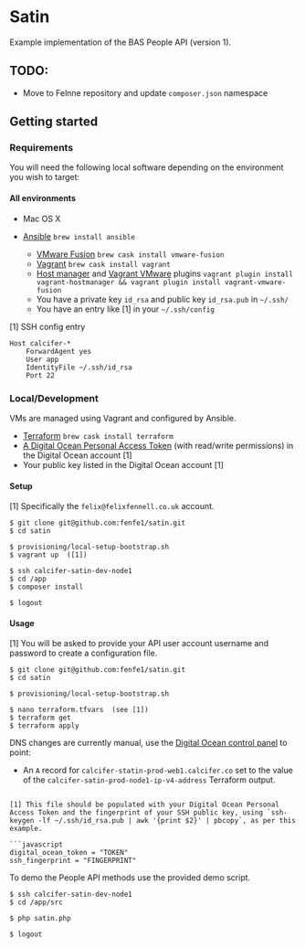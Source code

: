 # Satin

Example implementation of the BAS People API (version 1).

## TODO:

* Move to Felnne repository and update `composer.json` namespace

## Getting started

### Requirements

You will need the following local software depending on the environment you wish to target:

#### All environments

* Mac OS X
* [Ansible](http://www.ansible.com) `brew install ansible`


  * [VMware Fusion](http://vmware.com/fusion) `brew cask install vmware-fusion`
  * [Vagrant](http://vagrantup.com) `brew cask install vagrant`
  * [Host manager](https://github.com/smdahlen/vagrant-hostmanager) and [Vagrant VMware](http://www.vagrantup.com/vmware) plugins `vagrant plugin install vagrant-hostmanager && vagrant plugin install vagrant-vmware-fusion`
  * You have a private key `id_rsa` and public key `id_rsa.pub` in `~/.ssh/`
  * You have an entry like [1] in your `~/.ssh/config`

[1] SSH config entry

```shell
Host calcifer-*
    ForwardAgent yes
    User app
    IdentityFile ~/.ssh/id_rsa
    Port 22
```

### Local/Development

VMs are managed using Vagrant and configured by Ansible.
* [Terraform](https://www.terraform.io) `brew cask install terraform`
* [A Digital Ocean Personal Access Token](https://www.digitalocean.com/community/tutorials/how-to-use-the-digitalocean-api-v2) (with read/write permissions) in the Digital Ocean account [1]
* Your public key listed in the Digital Ocean account [1]

#### Setup
[1] Specifically the `felix@felixfennell.co.uk` account.

```shell
$ git clone git@github.com:fenfe1/satin.git
$ cd satin

$ provisioning/local-setup-bootstrap.sh
$ vagrant up  ([1])

$ ssh calcifer-satin-dev-node1
$ cd /app
$ composer install

$ logout
```

#### Usage
[1] You will be asked to provide your API user account username and password to create a configuration file.


```shell
$ git clone git@github.com:fenfe1/satin.git
$ cd satin

$ provisioning/local-setup-bootstrap.sh

$ nano terraform.tfvars  (see [1])
$ terraform get
$ terraform apply
```

DNS changes are currently manual, use the [Digital Ocean control panel](https://cloud.digitalocean.com) to point:
 
* An `A` record for `calcifer-statin-prod-web1.calcifer.co` set to the value of the `calcifer-satin-prod-node1-ip-v4-address`  Terraform output.


```

[1] This file should be populated with your Digital Ocean Personal Access Token and the fingerprint of your SSH public key, using `ssh-keygen -lf ~/.ssh/id_rsa.pub | awk '{print $2}' | pbcopy`, as per this example.

```javascript
digital_ocean_token = "TOKEN"
ssh_fingerprint = "FINGERPRINT"
```

To demo the People API methods use the provided demo script.

```shell
$ ssh calcifer-satin-dev-node1
$ cd /app/src

$ php satin.php

$ logout
```
